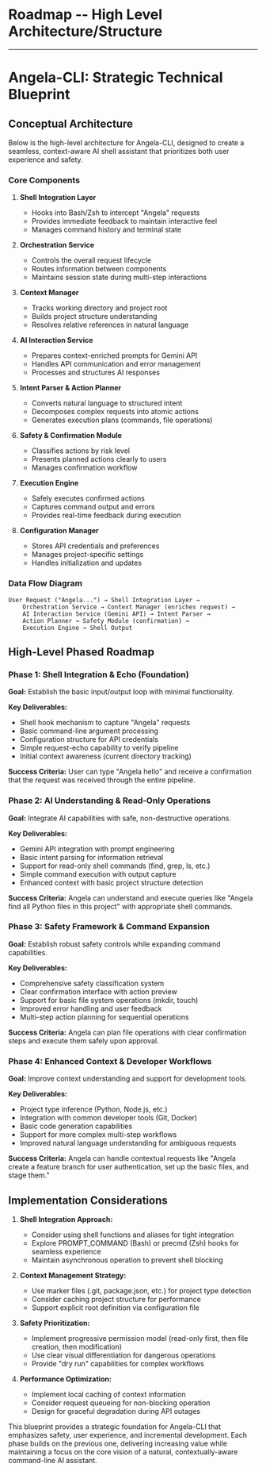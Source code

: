 # Roadmap -- High Level Architecture/Structure
---
# Angela-CLI: Strategic Technical Blueprint

## Conceptual Architecture

Below is the high-level architecture for Angela-CLI, designed to create a seamless, context-aware AI shell assistant that prioritizes both user experience and safety.

### Core Components

1. **Shell Integration Layer**
   - Hooks into Bash/Zsh to intercept "Angela" requests
   - Provides immediate feedback to maintain interactive feel
   - Manages command history and terminal state

2. **Orchestration Service**
   - Controls the overall request lifecycle
   - Routes information between components
   - Maintains session state during multi-step interactions

3. **Context Manager**
   - Tracks working directory and project root
   - Builds project structure understanding
   - Resolves relative references in natural language

4. **AI Interaction Service**
   - Prepares context-enriched prompts for Gemini API
   - Handles API communication and error management
   - Processes and structures AI responses

5. **Intent Parser & Action Planner**
   - Converts natural language to structured intent
   - Decomposes complex requests into atomic actions
   - Generates execution plans (commands, file operations)

6. **Safety & Confirmation Module**
   - Classifies actions by risk level
   - Presents planned actions clearly to users
   - Manages confirmation workflow

7. **Execution Engine**
   - Safely executes confirmed actions
   - Captures command output and errors
   - Provides real-time feedback during execution

8. **Configuration Manager**
   - Stores API credentials and preferences
   - Manages project-specific settings
   - Handles initialization and updates

### Data Flow Diagram

```
User Request ("Angela...") → Shell Integration Layer →
    Orchestration Service → Context Manager (enriches request) →
    AI Interaction Service (Gemini API) → Intent Parser →
    Action Planner → Safety Module (confirmation) →
    Execution Engine → Shell Output
```

## High-Level Phased Roadmap

### Phase 1: Shell Integration & Echo (Foundation)
**Goal:** Establish the basic input/output loop with minimal functionality.

**Key Deliverables:**
- Shell hook mechanism to capture "Angela" requests
- Basic command-line argument processing
- Configuration structure for API credentials
- Simple request-echo capability to verify pipeline
- Initial context awareness (current directory tracking)

**Success Criteria:** User can type "Angela hello" and receive a confirmation that the request was received through the entire pipeline.

### Phase 2: AI Understanding & Read-Only Operations
**Goal:** Integrate AI capabilities with safe, non-destructive operations.

**Key Deliverables:**
- Gemini API integration with prompt engineering
- Basic intent parsing for information retrieval
- Support for read-only shell commands (find, grep, ls, etc.)
- Simple command execution with output capture
- Enhanced context with basic project structure detection

**Success Criteria:** Angela can understand and execute queries like "Angela find all Python files in this project" with appropriate shell commands.

### Phase 3: Safety Framework & Command Expansion
**Goal:** Establish robust safety controls while expanding command capabilities.

**Key Deliverables:**
- Comprehensive safety classification system
- Clear confirmation interface with action preview
- Support for basic file system operations (mkdir, touch)
- Improved error handling and user feedback
- Multi-step action planning for sequential operations

**Success Criteria:** Angela can plan file operations with clear confirmation steps and execute them safely upon approval.

### Phase 4: Enhanced Context & Developer Workflows
**Goal:** Improve context understanding and support for development tools.

**Key Deliverables:**
- Project type inference (Python, Node.js, etc.)
- Integration with common developer tools (Git, Docker)
- Basic code generation capabilities
- Support for more complex multi-step workflows
- Improved natural language understanding for ambiguous requests

**Success Criteria:** Angela can handle contextual requests like "Angela create a feature branch for user authentication, set up the basic files, and stage them."

## Implementation Considerations

1. **Shell Integration Approach:**
   - Consider using shell functions and aliases for tight integration
   - Explore PROMPT_COMMAND (Bash) or precmd (Zsh) hooks for seamless experience
   - Maintain asynchronous operation to prevent shell blocking

2. **Context Management Strategy:**
   - Use marker files (.git, package.json, etc.) for project type detection
   - Consider caching project structure for performance
   - Support explicit root definition via configuration file

3. **Safety Prioritization:**
   - Implement progressive permission model (read-only first, then file creation, then modification)
   - Use clear visual differentiation for dangerous operations
   - Provide "dry run" capabilities for complex workflows

4. **Performance Optimization:**
   - Implement local caching of context information
   - Consider request queueing for non-blocking operation
   - Design for graceful degradation during API outages

This blueprint provides a strategic foundation for Angela-CLI that emphasizes safety, user experience, and incremental development. Each phase builds on the previous one, delivering increasing value while maintaining a focus on the core vision of a natural, contextually-aware command-line AI assistant.
